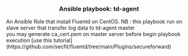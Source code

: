 <div align="center">
  <h3 align="center">Ansible playbook: td-agent</h3>
</div>
An Ansible Role that install Fluentd on CentOS.
NB : this playbook run on slave server that transfer log data to td-agent master<br>
you may generate ca_cert.pem on master server before begin playbook execution [use this tutorial](https://github.com/secfit/fluentd/tree/main/Plugins/secureforward)

